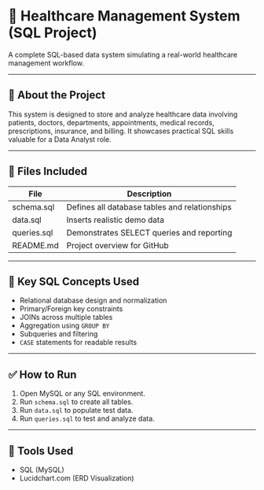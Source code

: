 # 🏥 Healthcare Management System (SQL Project)

A complete SQL-based data system simulating a real-world healthcare management workflow.

---

## 💼 About the Project

This system is designed to store and analyze healthcare data involving patients, doctors, departments, appointments, medical records, prescriptions, insurance, and billing. It showcases practical SQL skills valuable for a Data Analyst role.

---

## 🧾 Files Included

| File            | Description                                |
|-----------------|--------------------------------------------|
| schema.sql      | Defines all database tables and relationships |
| data.sql        | Inserts realistic demo data                |
| queries.sql     | Demonstrates SELECT queries and reporting  |
| README.md       | Project overview for GitHub                |

---

## 🧠 Key SQL Concepts Used

- Relational database design and normalization
- Primary/Foreign key constraints
- JOINs across multiple tables
- Aggregation using `GROUP BY`
- Subqueries and filtering
- `CASE` statements for readable results

---

## ✅ How to Run

1. Open MySQL or any SQL environment.
2. Run `schema.sql` to create all tables.
3. Run `data.sql` to populate test data.
4. Run `queries.sql` to test and analyze data.

---

## 🧰 Tools Used

- SQL (MySQL)
- Lucidchart.com (ERD Visualization)
